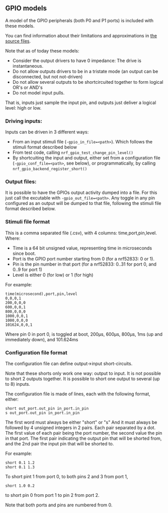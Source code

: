## GPIO models

A model of the GPIO peripherals (both P0 and P1 ports) is included with these models.

You can find information about their limitations and approximations in
[the source files](../src/HW_models/NRF_GPIO.c).

Note that as of today these models:
* Consider the output drivers to have 0 impedance: The drive is instantaneous.
* Do not allow outputs drivers to be in a tristate mode (an output can be disconnected, but not
 not-driven)
* Do not allow several outputs to be shortcircuited together to form logical OR's or AND's
* Do not model input pulls.

That is, inputs just sample the input pin, and outputs just deliver a logical level: high or low.

### Driving inputs:

Inputs can be driven in 3 different ways:

* From an input stimuli file (`-gpio_in_file=<path>`). Which follows the stimuli format
  described below
* From test code, calling `nrf_gpio_test_change_pin_level()`
* By shortcuiting the input and output, either set from a configuration file
  (`-gpio_conf_file=<path>`, see below), or
  programmatically, by calling `nrf_gpio_backend_register_short()`

### Output files:

It is possible to have the GPIOs output activity dumped into a file.
For this just call the excutable with `-gpio_out_file=<path>`.
Any toggle in any pin configured as an output will be dumped to that file, following the
stimuli file format described below.

### Stimuli file format

This is a comma separated file (.csv), with 4 columns: time,port,pin,level. Where:
* Time is a 64 bit unsigned value, representing time in microseconds since boot.
* Port is the GPIO port number starting from 0 (for a nrf52833: 0 or 1).
* Pin is the pin number in that port (for a nrf52833: 0..31 for port 0, and 0..9 for port 1)
* Level is either 0 (for low) or 1 (for high)

For example:

```
time(microsecond),port,pin,level
0,0,0,1
200,0,0,0
600,0,0,1
800,0,0,0
1000,0,0,1
1000,0,0,0
101624,0,0,1
```

Where pin 0 in port 0, is toggled at boot, 200µs, 600µs, 800µs, 1ms (up and immediately down),
and 101.624ms

### Configuration file format

The configuration file can define output->input short-circuits.

Note that these shorts only work one way: output to input.
It is not possible to short 2 outputs together.
It is possible to short one output to several (up to 8) inputs.

The configuration file is made of lines, each with the following format, either:

`short out_port.out_pin in_port.in_pin`<br>
`s out_port.out_pin in_port.in_pin`

The first word must always be either "short" or "s"
And it must always be followed by 4 unsigned integers in 2 pairs.
Each pair separated by a dot. The first value of each pair being the port number,
the second value the pin in that port.
The first pair indicating the output pin that will be shorted from, and the 2nd pair
the input pin that will be shorted to.

For example:

```
short 0.1 1.2
short 0.1 1.3
```
To short pint 1 from port 0, to both pins 2 and 3 from port 1,<br>

```
short 1.0 0.2
```
to short pin 0 from port 1 to pin 2 from port 2.

Note that both ports and pins are numbered from 0.
